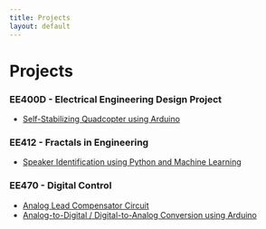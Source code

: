 ```yaml
---
title: Projects
layout: default
---
```

# Projects #

### EE400D - Electrical Engineering Design Project ###
-  <a href="/projects/quadcopter">Self-Stabilizing Quadcopter using Arduino</a>


### EE412 - Fractals in Engineering ###
-  <a href="/projects/speakerid">Speaker Identification using Python and Machine Learning</a>

### EE470 - Digital Control ###
- <a href="/projects/leadcompcircuit">Analog Lead Compensator Circuit</a>
- <a href="/projects/adcdac">Analog-to-Digital / Digital-to-Analog Conversion using Arduino</a>
